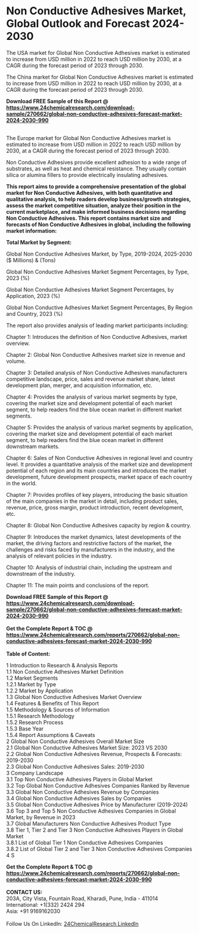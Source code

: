 <h1>Non Conductive Adhesives Market, Global Outlook and Forecast 2024-2030</h1><p>The USA market for Global Non Conductive Adhesives market is estimated to increase from USD million in 2022 to reach USD million by 2030, at a CAGR during the forecast period of 2023 through 2030.</p><p>
</p><p>The China market for Global Non Conductive Adhesives market is estimated to increase from USD million in 2022 to reach USD million by 2030, at a CAGR during the forecast period of 2023 through 2030.</p><div><b>Download FREE Sample of this Report @ 
            <a href="https://www.24chemicalresearch.com/download-sample/270662/global-non-conductive-adhesives-forecast-market-2024-2030-990">
            https://www.24chemicalresearch.com/download-sample/270662/global-non-conductive-adhesives-forecast-market-2024-2030-990</a></b></div><br><p>
</p><p>The Europe market for Global Non Conductive Adhesives market is estimated to increase from USD million in 2022 to reach USD million by 2030, at a CAGR during the forecast period of 2023 through 2030.</p><p>
Non Conductive Adhesives provide excellent adhesion to a wide range of substrates, as well as heat and chemical resistance. They usually contain silica or alumina fillers to provide electrically insulating adhesives.</p><p>
<strong>This report aims to provide a comprehensive presentation of the global market for Non Conductive Adhesives, with both quantitative and qualitative analysis, to help readers develop business/growth strategies, assess the market competitive situation, analyze their position in the current marketplace, and make informed business decisions regarding Non Conductive Adhesives. This report contains market size and forecasts of Non Conductive Adhesives in global, including the following market information:</strong></p><p>
</p><p>
<strong>Total Market by Segment:</strong></p><p>
Global Non Conductive Adhesives Market, by Type, 2019-2024, 2025-2030 ($ Millions) &amp; (Tons)</p><p>
Global Non Conductive Adhesives Market Segment Percentages, by Type, 2023 (%)</p><p>
</p><p>
Global Non Conductive Adhesives Market Segment Percentages, by Application, 2023 (%)</p><p>
</p><p>
Global Non Conductive Adhesives Market Segment Percentages, By Region and Country, 2023 (%)</p><p>
</p><p>
	</p><p>
The report also provides analysis of leading market participants including:</p><p>
</p><p>
</p><p>
Chapter 1: Introduces the definition of Non Conductive Adhesives, market overview.</p><p>
Chapter 2: Global Non Conductive Adhesives market size in revenue and volume.</p><p>
Chapter 3: Detailed analysis of Non Conductive Adhesives manufacturers competitive landscape, price, sales and revenue market share, latest development plan, merger, and acquisition information, etc.</p><p>
Chapter 4: Provides the analysis of various market segments by type, covering the market size and development potential of each market segment, to help readers find the blue ocean market in different market segments.</p><p>
Chapter 5: Provides the analysis of various market segments by application, covering the market size and development potential of each market segment, to help readers find the blue ocean market in different downstream markets.</p><p>
Chapter 6: Sales of Non Conductive Adhesives in regional level and country level. It provides a quantitative analysis of the market size and development potential of each region and its main countries and introduces the market development, future development prospects, market space of each country in the world.</p><p>
Chapter 7: Provides profiles of key players, introducing the basic situation of the main companies in the market in detail, including product sales, revenue, price, gross margin, product introduction, recent development, etc.</p><p>
Chapter 8: Global Non Conductive Adhesives capacity by region &amp; country.</p><p>
Chapter 9: Introduces the market dynamics, latest developments of the market, the driving factors and restrictive factors of the market, the challenges and risks faced by manufacturers in the industry, and the analysis of relevant policies in the industry.</p><p>
Chapter 10: Analysis of industrial chain, including the upstream and downstream of the industry.</p><p>
Chapter 11: The main points and conclusions of the report.</p><div><b>Download FREE Sample of this Report @ 
            <a href="https://www.24chemicalresearch.com/download-sample/270662/global-non-conductive-adhesives-forecast-market-2024-2030-990">
            https://www.24chemicalresearch.com/download-sample/270662/global-non-conductive-adhesives-forecast-market-2024-2030-990</a></b></div><br><div><b>Get the Complete Report & TOC @ 
            <a href="https://www.24chemicalresearch.com/reports/270662/global-non-conductive-adhesives-forecast-market-2024-2030-990">
            https://www.24chemicalresearch.com/reports/270662/global-non-conductive-adhesives-forecast-market-2024-2030-990</a></b></div><br>
            <b>Table of Content:</b><p>1 Introduction to Research & Analysis Reports<br />
    1.1 Non Conductive Adhesives Market Definition<br />
    1.2 Market Segments<br />
        1.2.1 Market by Type<br />
        1.2.2 Market by Application<br />
    1.3 Global Non Conductive Adhesives Market Overview<br />
    1.4 Features & Benefits of This Report<br />
    1.5 Methodology & Sources of Information<br />
        1.5.1 Research Methodology<br />
        1.5.2 Research Process<br />
        1.5.3 Base Year<br />
        1.5.4 Report Assumptions & Caveats<br />
2 Global Non Conductive Adhesives Overall Market Size<br />
    2.1 Global Non Conductive Adhesives Market Size: 2023 VS 2030<br />
    2.2 Global Non Conductive Adhesives Revenue, Prospects & Forecasts: 2019-2030<br />
    2.3 Global Non Conductive Adhesives Sales: 2019-2030<br />
3 Company Landscape<br />
    3.1 Top Non Conductive Adhesives Players in Global Market<br />
    3.2 Top Global Non Conductive Adhesives Companies Ranked by Revenue<br />
    3.3 Global Non Conductive Adhesives Revenue by Companies<br />
    3.4 Global Non Conductive Adhesives Sales by Companies<br />
    3.5 Global Non Conductive Adhesives Price by Manufacturer (2019-2024)<br />
    3.6 Top 3 and Top 5 Non Conductive Adhesives Companies in Global Market, by Revenue in 2023<br />
    3.7 Global Manufacturers Non Conductive Adhesives Product Type<br />
    3.8 Tier 1, Tier 2 and Tier 3 Non Conductive Adhesives Players in Global Market<br />
        3.8.1 List of Global Tier 1 Non Conductive Adhesives Companies<br />
        3.8.2 List of Global Tier 2 and Tier 3 Non Conductive Adhesives Companies<br />
4 S</p><div><b>Get the Complete Report & TOC @ 
            <a href="https://www.24chemicalresearch.com/reports/270662/global-non-conductive-adhesives-forecast-market-2024-2030-990">
            https://www.24chemicalresearch.com/reports/270662/global-non-conductive-adhesives-forecast-market-2024-2030-990</a></b></div><br><b>CONTACT US:</b><br>
            203A, City Vista, Fountain Road, Kharadi, Pune, India - 411014<br>
            International: +1(332) 2424 294<br>
            Asia: +91 9169162030 <br><br>
            Follow Us On LinkedIn: <a href="https://www.linkedin.com/company/24chemicalresearch/">24ChemicalResearch LinkedIn</a>
